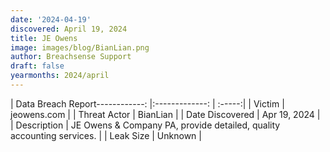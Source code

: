 ```yaml
---
date: '2024-04-19'
discovered: April 19, 2024
title: JE Owens
image: images/blog/BianLian.png
author: Breachsense Support
draft: false
yearmonths: 2024/april
---
```


| Data Breach Report------------:     |:-------------:    | :-----:|
| Victim      | jeowens.com      | 
| Threat Actor      | BianLian      | 
| Date Discovered      | Apr 19, 2024      | 
| Description      | JE Owens & Company PA, provide detailed, quality accounting services.      | 
| Leak Size      | Unknown      | 

